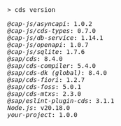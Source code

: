 <!-- this file is automatically generated and updated by a github action -->
<pre class="log">
> cds version

<em>@cap-js/asyncapi</em>: 1.0.2
<em>@cap-js/cds-types</em>: 0.7.0
<em>@cap-js/db-service</em>: 1.14.1
<em>@cap-js/openapi</em>: 1.0.7
<em>@cap-js/sqlite</em>: 1.7.6
<em>@sap/cds</em>: 8.4.0
<em>@sap/cds-compiler</em>: 5.4.0
<em>@sap/cds-dk (global)</em>: 8.4.0
<em>@sap/cds-fiori</em>: 1.2.7
<em>@sap/cds-foss</em>: 5.0.1
<em>@sap/cds-mtxs</em>: 2.3.0
<em>@sap/eslint-plugin-cds</em>: 3.1.1
<em>Node.js</em>: v20.18.0
<em>your-project</em>: 1.0.0
</pre>
